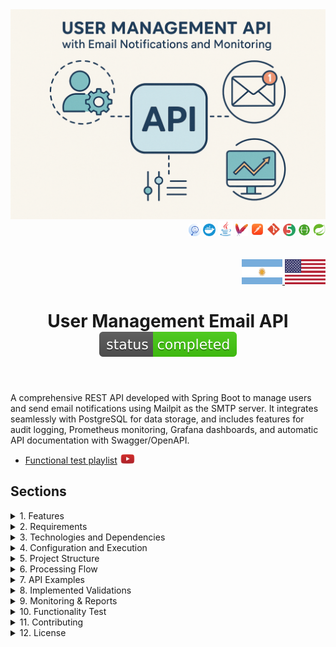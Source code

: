 <div align="center">
  <img src="./src/main/resources/static/img/email-project.png" alt="Email API Service">
</div>

<div align="right">
    <img width="20" height="20" src="./src/main/resources/static/icons/backend/java/png/log-four-j.png" />
    <img width="20" height="20" src="./src/main/resources/static/icons/devops/png/docker.png" />
    <img width="24" height="24" src="./src/main/resources/static/icons/backend/java/png/java.png" />
    <img width="20" height="20" src="./src/main/resources/static/icons/devops/png/maven.png" />
    <img width="22" height="22" src="./src/main/resources/static/icons/devops/png/postman.png" />
    <img width="22" height="22" src="./src/main/resources/static/icons/devops/png/git.png" />
    <img width="20" height="20" src="./src/main/resources/static/icons/backend/java/png/junit.png" />
    <img width="20" height="20" src="./src/main/resources/static/icons/devops/png/swagger.png" />
    <img width="20" height="20" src="./src/main/resources/static/icons/backend/java/png/spring-boot.png" />
    
</div>

<br>

<br>

<div align="right">
  <a href="./src/main/resources/static/translation/README.es.md" target="_blank">
    <img src="./src/main/resources/static/img/arg-flag.jpg" width="65" height="40" alt="Español" />
  </a>
  <a href="https://github.com/andresWeitzel/emails-notifications-MailHog" target="_blank">
    <img src="./src/main/resources/static/img/eeuu-flag.jpg" width="65" height="40" alt="English" />
  </a>
</div>


<div align="center">

# User Management Email API ![(status-completed)](./src/main/resources/static/icons/badges/status-completed.svg)

</div>

<br>

A comprehensive REST API developed with Spring Boot to manage users and send email notifications using Mailpit as the SMTP server. It integrates seamlessly with PostgreSQL for data storage, and includes features for audit logging, Prometheus monitoring, Grafana dashboards, and automatic API documentation with Swagger/OpenAPI.

* [Functional test playlist](https://www.youtube.com/playlist?list=PLCl11UFjHurDSHfBJ-uQp55RG-xhL162C) <a href="https://www.youtube.com/playlist?list=PLCl11UFjHurDSHfBJ-uQp55RG-xhL162C" target="_blank"> <img src="./src/main/resources/static/icons/social-networks/yt.png" width="25" /></a>


## Sections

<details>
<summary>1. Features</summary>

<br>

* User Management: Complete CRUD operations for user management
* Email Notifications: Automated email sending for user events
* Audit Logging: Comprehensive tracking of all system actions
* Monitoring: Real-time metrics and health checks
* API Documentation: Interactive Swagger UI for API exploration
* Containerization: Easy deployment with Docker
* Database Integration: Robust PostgreSQL integration
* Metrics Visualization: Grafana dashboards for system monitoring

</details>


<details>
<summary>2. Requirements</summary>

<br>

* Java 17 or higher
* Docker and Docker Compose
* Maven for building the project
* PostgreSQL (if running without Docker)
* Mailpit (if running without Docker)

</details>

<details>
<summary>3. Technologies and Dependencies</summary>

<br>

* Spring Boot: Core framework for building Java applications
* Spring Boot Starter Web: For creating RESTful web applications
* Spring Boot Starter Mail: For handling emails
* Spring Boot Starter Data JPA: For database operations
* Spring Boot Starter Actuator: For monitoring and metrics
* PostgreSQL: Database for data persistence
* Mailpit: SMTP server for local email testing
* Docker & Docker Compose: For containerization and orchestration
* Prometheus: For metrics collection
* Grafana: For metrics visualization
* Swagger/OpenAPI: For API documentation
* Lombok: For reducing boilerplate code
* JUnit: For unit testing

</details>

<details>
<summary>4. Configuration and Execution</summary>

<br>

### Repository Clone
```git
git clone https://github.com/andresWeitzel/email-api-service-MailPit
cd email-api-service-MailPit
```

### Docker Compose Setup for Development

* Before building and running the containers, make sure you have Docker running (for Windows, use [Docker Desktop](https://www.docker.com/products/docker-desktop/))
* Once installed, make sure Docker is running
```git
docker --version
```
`Important`: Check that no other service (ej:postgres) is running as a daemon on the system, otherwise a connection problem will occur on the port.

* Once Docker is running, you can build and deploy the containers with docker compose (This command is only needed once to build).
* The container for Mailpit and Postgres will be created. 
```git
docker-compose up --build
```

* After creating the containers with Docker Compose, each time we are going to start the containers we will use the following command, otherwise we will run it from Docker Desktop. Start the environment in development mode. Every time you want to run the app in development, you won't need to compile the jar. Simply run the following command:
```git
docker-compose up
```
* Another option is to launch the containers from Docker Desktop.
* Run the application
```git
mvn spring-boot:run
```

</details>



<details>
<summary>5. Project Structure</summary>

<br>

```
email-api-service-MailPit/
├── src/
│   ├── main/
│   │   ├── java/com/microservice/
│   │   │   ├── config/           # Configuration classes
│   │   │   ├── controller/       # REST controllers
│   │   │   ├── dto/             # Data Transfer Objects
│   │   │   ├── exception/       # Exception handlers
│   │   │   ├── model/           # Entity models
│   │   │   ├── repository/      # Data access layer
│   │   │   ├── service/         # Business logic
│   │   │   └── EmailApiMailpitApplication.java
│   │   └── resources/
│   │       ├── application.yml  # Application configuration
│   │       └── static/          # Static resources
│   └── test/                    # Test classes
├── docker-compose.yml           # Docker orchestration
├── Dockerfile                   # Application container
├── pom.xml                      # Maven dependencies
└── README.md                    # Project documentation
```

### Key Components

* **Controllers**: Handle HTTP requests and responses
* **Services**: Implement business logic
* **Repositories**: Data access layer
* **DTOs**: Data transfer objects for API communication
* **Models**: JPA entities for database mapping
* **Config**: Application configuration classes
* **Exceptions**: Custom exception handling

</details>




<details>
<summary>6. Processing Flow</summary>

<br>

1. **User Management**: 
   * Create, read, update, and delete user operations
   * Email notifications sent automatically for user events
   * Audit logging for all user-related actions

2. **Email Processing**:
   * Email service integration with Mailpit SMTP server
   * Template-based email generation
   * Email delivery status tracking

3. **Audit Logging**:
   * Comprehensive tracking of all system actions
   * Filtering capabilities by entity, action, username, and details
   * Historical data retention

4. **Monitoring & Observability**:
   * Real-time health checks via Spring Boot Actuator
   * Metrics collection with Prometheus
   * Dashboard visualization with Grafana

</details>

<details>
<summary>7. API Examples</summary>

<br>

### User Management Examples

#### Create User
```bash
curl -X POST http://localhost:8080/api/v1/users \
  -H "Content-Type: application/json" \
  -d '{
    "name": "John Doe",
    "email": "john.doe@example.com"
  }'
```

**Required Fields:**
- `name`: String (mandatory) - The name of the user
- `email`: String (mandatory) - Valid email format

**Response Examples:**

**Success Response (200):**
```json
{
  "id": 1,
  "name": "John Doe",
  "email": "john.doe@example.com"
}
```

**Error Responses:**

**Validation Error (400):**
```json
{
  "errors": {
    "name": "The name is mandatory"
  },
  "timestamp": "2025-07-14T17:21:59.3410006",
  "status": 400
}
```

**Invalid Email Format (400):**
```json
{
  "errors": {
    "email": "The email is invalid"
  },
  "timestamp": "2025-07-14T17:21:59.3410006",
  "status": 400
}
```

**Duplicate Email Error (400):**
```json
{
  "errors": "Email is already in use: The email john.doe@exampletest.com already exists.",
  "timestamp": "2025-07-14T17:30:37.1875171",
  "status": 400
}
```

**📧 Mailpit Email (after successful creation):**
```
From: noreply@email-api-service.com
To: john.doe@example.com
Subject: Account register Notification

Hello John Doe,

Thank you for registering with us!
```

<br>

#### Get All Users
```bash
curl -X GET http://localhost:8080/api/v1/users
```

**Response Examples:**

**Success Response (200):**
```json
{
  "content": [
    {
      "id": 1,
      "name": "John Doe",
      "email": "john.doe@example.com"
    },
    {
      "id": 2,
      "name": "Jane Smith",
      "email": "jane.smith@example.com"
    }
  ],
  "pageable": {
    "sort": {
      "empty": false,
      "sorted": true,
      "unsorted": false
    },
    "offset": 0,
    "pageNumber": 0,
    "pageSize": 30,
    "paged": true,
    "unpaged": false
  },
  "totalElements": 2,
  "totalPages": 1,
  "last": true,
  "size": 30,
  "number": 0,
  "sort": {
    "empty": false,
    "sorted": true,
    "unsorted": false
  },
  "numberOfElements": 2,
  "first": true,
  "empty": false
}
```

<br>

#### Update User
```bash
curl -X PUT http://localhost:8080/api/v1/users/1 \
  -H "Content-Type: application/json" \
  -d '{
    "name": "John Doe Updated",
    "email": "john.updated@example.com"
  }'
```

**Response Examples:**

**Success Response (200):**
```json
{
  "id": 1,
  "name": "John Doe Updated",
  "email": "john.updated@example.com"
}
```

**Error Responses:**

**User Not Found (404):**
```json
{
  "errors": "User not found with id: 999",
  "timestamp": "2025-07-14T17:45:12.9876543",
  "status": 404
}
```

**Validation Error (400):**
```json
{
  "errors": {
    "email": "The email is invalid"
  },
  "timestamp": "2025-07-14T17:45:12.9876543",
  "status": 400
}
```

**📧 Mailpit Email (after successful update):**
```
From: noreply@email-api-service.com
To: john.updated@example.com
Subject: Account Update Notification

Hello John Doe Updated,

Your account has been successfully updated.
```

<br>

#### Delete User
```bash
curl -X DELETE http://localhost:8080/api/v1/users/1
```

**Response Examples:**

**Success Response (200):**
```json
{
  "id": 1,
  "name": "John Doe",
  "email": "john.doe@example.com"
}
```

**Error Response:**

**User Not Found (404):**
```json
{
  "errors": "User not found with id: 999",
  "timestamp": "2025-07-14T17:50:25.1234567",
  "status": 404
}
```

**📧 Mailpit Email (after successful deletion):**
```
From: noreply@email-api-service.com
To: john.doe@example.com
Subject: Account Deletion Notification

Hello John Doe,

Your account has been successfully deleted.
```

<br>

#### Get User by ID
```bash
curl -X GET http://localhost:8080/api/v1/users/1
```

**Response Examples:**

**Success Response (200):**
```json
{
  "id": 1,
  "name": "John Doe",
  "email": "john.doe@example.com",
  "createdAt": "2025-07-14T17:30:37.1875171",
  "updatedAt": "2025-07-14T17:30:37.1875171"
}
```

**Error Response:**

**User Not Found (404):**
```json
{
  "errors": "User not found with id: 999",
  "timestamp": "2025-07-14T17:50:25.1234567",
  "status": 404
}
```

<br>

### Audit Log Examples

#### Create Audit Log
```bash
curl -X POST http://localhost:8080/api/v1/audit-log \
  -H "Content-Type: application/json" \
  -d '{
    "entity": "User",
    "action": "CREATE",
    "username": "admin_user",
    "details": "Created new user account with email john.doe@example.com"
  }'
```

**Audit Log Fields:**
- `entity`: String - The entity being audited (e.g., "User")
- `action`: String - The action performed (e.g., "CREATE", "UPDATE", "DELETE")
- `username`: String - The username of the person performing the action
- `details`: String - Detailed description of the action
- `timestamp`: LocalDateTime (optional) - When the action occurred

**Response Examples:**

**Success Response (200):**
```json
{
  "message": "Audit log created successfully"
}
```

<br>

#### Update Audit Log
```bash
curl -X PUT http://localhost:8080/api/v1/audit-log/1 \
  -H "Content-Type: application/json" \
  -d '{
    "entity": "User",
    "action": "UPDATE",
    "username": "admin_user",
    "details": "Updated user account information"
  }'
```

**Response Examples:**

**Success Response (200):**
```json
{
  "id": 1,
  "entity": "User",
  "action": "UPDATE",
  "username": "admin_user",
  "details": "Updated user account information",
  "timestamp": "2025-07-14T17:55:42.6543210"
}
```

**Error Response:**

**Audit Log Not Found (404):**
```json
{
  "errors": "Audit log not found with id: 999",
  "timestamp": "2025-07-14T17:55:42.6543210",
  "status": 404
}
```

<br>

#### Filter Audit Logs
```bash
# Filter by entity
curl -X GET "http://localhost:8080/api/v1/audit-log/entity?entity=User"

# Filter by action
curl -X GET "http://localhost:8080/api/v1/audit-log/action?action=CREATE"

# Filter by username
curl -X GET "http://localhost:8080/api/v1/audit-log/username?username=admin_user"

# Filter by details
curl -X GET "http://localhost:8080/api/v1/audit-log/details?details=Created+new+user"
```

**Response Examples:**

**Success Response (200) - Filtered Results:**
```json
{
  "content": [
    {
      "id": 1,
      "entity": "User",
      "action": "CREATE",
      "username": "admin_user",
      "details": "Created new user account with email john.doe@example.com",
      "timestamp": "2025-07-14T17:30:37.1875171"
    },
    {
      "id": 3,
      "entity": "User",
      "action": "CREATE",
      "username": "admin_user",
      "details": "Created new user account with email jane.smith@example.com",
      "timestamp": "2025-07-14T17:35:22.1234567"
    }
  ],
  "pageable": {
    "sort": {
      "empty": false,
      "sorted": true,
      "unsorted": false
    },
    "offset": 0,
    "pageNumber": 0,
    "pageSize": 30,
    "paged": true,
    "unpaged": false
  },
  "totalElements": 2,
  "totalPages": 1,
  "last": true,
  "size": 30,
  "number": 0,
  "sort": {
    "empty": false,
    "sorted": true,
    "unsorted": false
  },
  "numberOfElements": 2,
  "first": true,
  "empty": false
}
```

**Empty Results Response (200):**
```json
{
  "content": [],
  "pageable": {
    "sort": {
      "empty": false,
      "sorted": true,
      "unsorted": false
    },
    "offset": 0,
    "pageNumber": 0,
    "pageSize": 30,
    "paged": true,
    "unpaged": false
  },
  "totalElements": 0,
  "totalPages": 0,
  "last": true,
  "size": 30,
  "number": 0,
  "sort": {
    "empty": false,
    "sorted": true,
    "unsorted": false
  },
  "numberOfElements": 0,
  "first": true,
  "empty": true
}
```

<br>

### HTTP Status Codes

**Common Response Status Codes:**

- **200 OK**: Request successful
- **201 Created**: Resource created successfully
- **400 Bad Request**: Validation error or invalid data
- **404 Not Found**: Resource not found
- **409 Conflict**: Resource conflict (e.g., duplicate email)
- **500 Internal Server Error**: Server error

<br>

### Step-by-Step Testing Guide

**1. Start the Application:**
```bash
docker-compose up
```

**2. Create a User:**
```bash
curl -X POST http://localhost:8080/api/v1/users \
  -H "Content-Type: application/json" \
  -d '{
    "name": "John Doe",
    "email": "john.doe@example.com"
  }'
```

**3. Check Mailpit for Email:**
- Open http://localhost:8025 in your browser
- You should see a welcome email sent to john.doe@example.com

**4. Get All Users:**
```bash
curl -X GET http://localhost:8080/api/v1/users
```

**5. Update the User:**
```bash
curl -X PUT http://localhost:8080/api/v1/users/1 \
  -H "Content-Type: application/json" \
  -d '{
    "name": "John Doe Updated",
    "email": "john.updated@example.com"
  }'
```

**6. Check Mailpit Again:**
- Refresh http://localhost:8025
- You should see an update notification email

**7. Delete the User:**
```bash
curl -X DELETE http://localhost:8080/api/v1/users/1
```

**8. Final Mailpit Check:**
- Check http://localhost:8025 one more time
- You should see a deletion confirmation email

<br>

### Common Error Scenarios

**Try these to test error handling:**

**1. Create User with Missing Name:**
```bash
curl -X POST http://localhost:8080/api/v1/users \
  -H "Content-Type: application/json" \
  -d '{
    "email": "john.doe@example.com"
  }'
```
**Expected Response:**
```json
{
  "errors": {
    "name": "The name is mandatory"
  },
  "timestamp": "2025-07-14T17:21:59.3410006",
  "status": 400
}
```

**2. Create User with Invalid Email:**
```bash
curl -X POST http://localhost:8080/api/v1/users \
  -H "Content-Type: application/json" \
  -d '{
    "name": "John Doe",
    "email": "invalid-email"
  }'
```
**Expected Response:**
```json
{
  "errors": {
    "email": "The email is invalid"
  },
  "timestamp": "2025-07-14T17:21:59.3410006",
  "status": 400
}
```

**3. Create User with Duplicate Email:**
```bash
# First, create a user
curl -X POST http://localhost:8080/api/v1/users \
  -H "Content-Type: application/json" \
  -d '{
    "name": "John Doe",
    "email": "john.doe@example.com"
  }'

# Then try to create another user with the same email
curl -X POST http://localhost:8080/api/v1/users \
  -H "Content-Type: application/json" \
  -d '{
    "name": "Jane Smith",
    "email": "john.doe@example.com"
  }'
```
**Expected Response:**
```json
{
  "errors": "Email is already in use: The email john.doe@example.com already exists.",
  "timestamp": "2025-07-14T17:30:37.1875171",
  "status": 400
}
```

**📧 Mailpit Email (NO email sent for duplicate email error):**
```
No email will be sent to Mailpit when there's a duplicate email error.
The user creation fails before the email service is called.
```

**4. Get Non-existent User:**
```bash
curl -X GET http://localhost:8080/api/v1/users/999
```
**Expected Response:**
```json
{
  "errors": "User not found with id: 999",
  "timestamp": "2025-07-14T17:50:25.1234567",
  "status": 404
}
```

**📧 Mailpit Email (NO email sent for not found error):**
```
No email will be sent to Mailpit when there's a "not found" error.
The operation fails before the email service is called.
```

### 📧 Email Notification Summary

**Emails are sent to Mailpit ONLY for successful operations:**

✅ **CREATE User** → Welcome email sent
✅ **UPDATE User** → Update notification email sent  
✅ **DELETE User** → Deletion confirmation email sent
❌ **Validation Errors** → No email sent
❌ **Duplicate Email** → No email sent
❌ **User Not Found** → No email sent

<br>

### Testing de Endpoints de Servicios Dockerizados

- **Audit Log API**

  - `POST /api/v1/audit-log`  
  ➡️ [http://localhost:8080/api/v1/audit-log](http://localhost:8080/api/v1/audit-log)

  - `PUT /api/v1/audit-log/{id}`  
    ➡️ [http://localhost:8080/api/v1/audit-log/{id}](http://localhost:8080/api/v1/audit-log/1)
  
  - `DELETE /api/v1/audit-log/{id}`  
    ➡️ [http://localhost:8080/api/v1/audit-log/{id}](http://localhost:8080/api/v1/audit-log/1)
  
  - `GET /api/v1/audit-log`  
    ➡️ [http://localhost:8080/api/v1/audit-log](http://localhost:8080/api/v1/audit-log)
  
  - `GET /api/v1/audit-log/entity?entity={entityName}`  
    ➡️ [http://localhost:8080/api/v1/audit-log/entity?entity=User](http://localhost:8080/api/v1/audit-log/entity?entity=User)
  
  - `GET /api/v1/audit-log/action?action={actionType}`  
    ➡️ [http://localhost:8080/api/v1/audit-log/action?action=CREATE](http://localhost:8080/api/v1/audit-log/action?action=CREATE)
  
  - `GET /api/v1/audit-log/username?username={username}`  
    ➡️ [http://localhost:8080/api/v1/audit-log/username?username=admin](http://localhost:8080/api/v1/audit-log/username?username=admin)
  
  - `GET /api/v1/audit-log/details?details={details}`  
    ➡️ [http://localhost:8080/api/v1/audit-log/details?details=Created+new+user](http://localhost:8080/api/v1/audit-log/details?details=Created+new+user)

- **User API**
  
  - `POST /api/v1/users`  
    ➡️ [http://localhost:8080/api/v1/users](http://localhost:8080/api/v1/users)
  
  - `PUT /api/v1/users/{id}`  
    ➡️ [http://localhost:8080/api/v1/users/{id}](http://localhost:8080/api/v1/users/1)
  
  - `DELETE /api/v1/users/{id}`  
    ➡️ [http://localhost:8080/api/v1/users/{id}](http://localhost:8080/api/v1/users/1)
  
  - `GET /api/v1/users/{id}`  
    ➡️ [http://localhost:8080/api/v1/users/{id}](http://localhost:8080/api/v1/users/1)
  
  - `GET /api/v1/users`  
    ➡️ [http://localhost:8080/api/v1/users](http://localhost:8080/api/v1/users)

- **Swagger UI:**
  - `GET /swagger-ui/index.html`  
    ➡️ [http://localhost:8080/swagger-ui/index.html](http://localhost:8080/swagger-ui/index.html)

  - `GET /v3/api-docs` – Documentación OpenAPI  
    ➡️ [http://localhost:8080/v3/api-docs](http://localhost:8080/v3/api-docs)

- **Actuator Endpoints:**
  - `GET /actuator`  
    ➡️ [http://localhost:8080/actuator](http://localhost:8080/actuator)

  - `GET /actuator/health`  
    ➡️ [http://localhost:8080/actuator/health](http://localhost:8080/actuator/health)

  - `GET /actuator/metrics`  
    ➡️ [http://localhost:8080/actuator/metrics](http://localhost:8080/actuator/metrics)

  - `GET /actuator/prometheus`  
    ➡️ [http://localhost:8080/actuator/prometheus](http://localhost:8080/actuator/prometheus)

  - `GET /actuator/env`  
    ➡️ [http://localhost:8080/actuator/env](http://localhost:8080/actuator/env)

- **MailPit:**
  - `Web UI`  
    ➡️ [http://localhost:8025](http://localhost:8025)
  
  - `SMTP Server` 
    ➡️ `smtp://localhost:1025`

- **Prometheus:**
  - `UI Web`
    ➡️ [http://localhost:9090](http://localhost:9090)

- **Grafana:**
  - `UI Web` 
    ➡️ [http://localhost:3000](http://localhost:3000)  
    🧾 Credenciales por defecto:
    - Usuario: `admin`
    - Contraseña: `admin`

- **PostgreSQL:**
  - `JDBC URL`  
    ➡️ `jdbc:postgresql://localhost:5432/mydatabase`  
    *  Usuario: `user`  
    *  Contraseña: `password`

### Mailpit Email Examples

**When you access Mailpit at http://localhost:8025, you'll see emails like these:**

#### User Creation Email
```
From: noreply@email-api-service.com
To: john.doe@example.com
Subject: Welcome to Our Service!

Dear John Doe,

Welcome to our service! Your account has been successfully created.

Account Details:
- Name: John Doe
- Email: john.doe@example.com
- Account ID: 1

Thank you for joining us!

Best regards,
The Email API Service Team
```

#### User Update Email
```
From: noreply@email-api-service.com
To: john.updated@example.com
Subject: Your Account Has Been Updated

Dear John Doe Updated,

Your account information has been successfully updated.

Updated Details:
- Name: John Doe Updated
- Email: john.updated@example.com
- Account ID: 1

If you didn't request this change, please contact support immediately.

Best regards,
The Email API Service Team
```

#### User Deletion Email
```
From: noreply@email-api-service.com
To: john.doe@example.com
Subject: Account Deletion Confirmation

Dear John Doe,

Your account has been successfully deleted from our system.

Account Details:
- Name: John Doe
- Email: john.doe@example.com
- Account ID: 1

All your data has been permanently removed.

Best regards,
The Email API Service Team
```

**Mailpit Features:**
- **Email Preview**: View HTML and text versions of emails
- **Email Details**: See headers, attachments, and metadata
- **Search**: Filter emails by sender, recipient, or content
- **Export**: Download emails for testing purposes
- **Real-time**: Emails appear instantly when sent by the API

</details>

<details>
<summary>8. Implemented Validations</summary>

<br>

* **User Data Validation**:
  * Email format validation
  * Username uniqueness check
  * Required field validation
  * Data integrity constraints

* **Email Validation**:
  * SMTP server connectivity
  * Email format verification
  * Delivery status tracking

* **Database Validation**:
  * Connection health checks
  * Transaction rollback on errors
  * Data consistency validation

* **API Validation**:
  * Request payload validation
  * HTTP status code handling
  * Error response formatting

</details>

<details>
<summary>9. Monitoring & Reports</summary>

<br>

The system provides comprehensive monitoring and reporting capabilities:

* **Health Checks**: Application health monitoring via Spring Boot Actuator
* **Metrics Collection**: Prometheus metrics for performance monitoring
* **Dashboard Visualization**: Grafana dashboards for system monitoring
* **Audit Reports**: Comprehensive audit trail for compliance
* **Email Delivery Reports**: Email sending status and delivery tracking

</details>

<details>
<summary>10. Functionality Test</summary>

<br>

#### Watch video demonstration
* [Functional tests video](https://www.youtube.com/playlist?list=PLCl11UFjHurDSHfBJ-uQp55RG-xhL162C) <a href="https://www.youtube.com/playlist?list=PLCl11UFjHurDSHfBJ-uQp55RG-xhL162C" target="_blank"> <img src="./src/main/resources/static/icons/social-networks/yt.png" width="25" /></a>

</details>

<details>
<summary>11. Contributing</summary>

<br>

1. Fork the project
2. Create your feature branch (`git checkout -b feature/AmazingFeature`)
3. Commit your changes (`git commit -m 'Add some AmazingFeature'`)
4. Push to the branch (`git push origin feature/AmazingFeature`)
5. Open a Pull Request

</details>

<details>
<summary>12. License</summary>

<br>

This project is under the MIT License - see the LICENSE file for details.

</details>




















